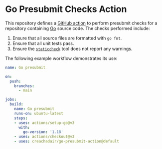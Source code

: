 # Go Presubmit Checks Action

This repository defines a [GitHub action][gha] to perform presubmit checks for
a repository containing [Go][go] source code. The checks performed include:

1. Ensure that all source files are formatted with  `go fmt`.
2. Ensure that all unit tests pass.
3. Ensure the [`staticcheck`][sc] tool does not report any warnings.

The following example workflow demonstrates its use:

```yaml
name: Go presubmit

on:
  push:
    branches:
      - main

jobs:
  build:
    name: Go presubmit
    runs-on: ubuntu-latest
    steps:
    - uses: actions/setup-go@v3
      with:
        go-version: '1.18'
    - uses: actions/checkout@v3
    - uses: creachadair/go-presubmit-action@default
```

[gha]: https://docs.github.com/en/actions
[go]: https://golang.org/
[sc]: https://staticcheck.io/
